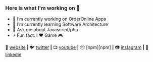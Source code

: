 ### Here is what I'm working on 👋

- 🔭 I’m currently working on OrderOnline Apps
- 🌱 I’m currently learning Software Architecture
- 💬 Ask me about Javascript/php
- ⚡ Fun fact: I ❤ Game 🎮


🏡 [website][website] **|** 
🐦 [twitter][twitter] **|** 
📺 [youtube][youtube] **|** 
📦 [npm][npm] **|** 
📷 [instagram][instagram] **|** 
👔 [linkedin][linkedin]

[adobe]: https://adobe.com
[react]: http://reactjs.org
[gatsby]: https://gatsbyjs.org
[styled]: https://styled-components.com
[jamstack]: https://jamstack.org
[murphee]: https://murphee.netlify.app
[svelte]: https://svelte.dev
[tailwind]: https://tailwindcss.com
[website]: https://ilhamsabir.com
[twitter]: https://twitter.com/ilhamsabir
[youtube]: https://youtube.com/bradgarropy
[instagram]: https://instagram.com/ilhamsabir
[linkedin]: https://www.linkedin.com/in/ilham-sabir-b49b2a135/


